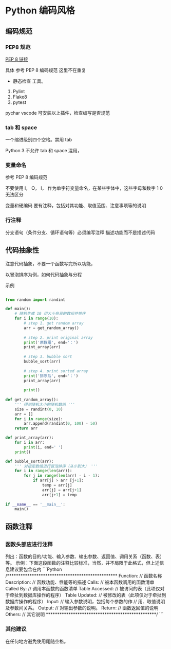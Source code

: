 # Python 编码风格


<h2 id="3">编码规范</h2>

<h3 id="3.1"> PEP8 规范</h3>

[PEP 8 链接](https://www.python.org/dev/peps/pep-0008/ "With a Title")

具体 参考 PEP 8 编码规范 这里不在重复

* 静态检查 工具。
1. Pylint
2. Flake8
3. pytest

pychar vscode 可安装以上插件，检查编写是否规范


<h3 id="3.2"> tab 和 space </h3>

一个缩进级别四个空格。禁用 tab 

Python 3 不允许 tab 和 space 混用，  

<h3 id="3.3">变量命名</h3>

参考 PEP 8 编码规范

不要使用 l， O， I， 作为单字符变量命名，在某些字体中，这些字母和数字 1 0 无法区分

变量和硬编码 要有注释，包括对其功能、取值范围、注意事项等的说明


<h3 id="3.6">行注释</h3>

分支语句（条件分支、循环语句等）必须编写注释 描述功能而不是描述代码 



<h2 id="4">代码抽象性</h2>

注意代码抽象，不要一个函数写完所以功能，

以冒泡排序为例，如何代码抽象与分程

示例
```Python

from random import randint

def main():
    # 随机生成 10 组大小各异的数组并排序
    for i in range(10):
        # step 1. get random array
        arr = get_random_array()
        
        # step 2. print original array
        print('原数组', end='：')
        print_array(arr)
        
        # step 3. bubble sort
        bubble_sort(arr)
        
        # step 4. print sorted array
        print('排序后', end='：')
        print_array(arr)
        
        print()
    
def get_random_array():
    ''' 得到随机大小的随机数组 '''
    size = randint(0, 10)
    arr = []
    for i in range(size):
        arr.append(randint(0, 100) - 50)
    return arr

def print_array(arr):
    for i in arr:
        print(i, end=' ')
    print()

def bubble_sort(arr):
    ''' 对指定数组进行冒泡排序（从小到大） '''
    for i in range(len(arr)):
        for j in range(len(arr) - i - 1):
            if arr[j] > arr [j+1]:
                temp = arr[j]
                arr[j] = arr[j+1]
                arr[j+1] = temp
    
if __name__ == '__main__':
    main()
```


<h2 id="5">函数注释<h2/>


<h3 id="5.1">函数头部应进行注释</h3>
列出：函数的目的/功能、输入参数、输出参数、返回值、调用关系（函数、表）等。 
示例：下面这段函数的注释比较标准，当然，并不局限于此格式，但上述信息建议要包含在内
```Python
/*************************************************
Function: // 函数名称
Description: // 函数功能、性能等的描述
Calls: // 被本函数调用的函数清单
Called By: // 调用本函数的函数清单
Table Accessed: // 被访问的表（此项仅对于牵扯到数据库操作的程序）
Table Updated:  // 被修改的表（此项仅对于牵扯到数据库操作的程序）
Input: // 输入参数说明，包括每个参数的作
       // 用、取值说明及参数间关系。
Output: // 对输出参数的说明。
Return: // 函数返回值的说明
Others: // 其它说明
*************************************************/
```


<h3 id="5.2">其他建议</h3>

在任何地方避免使用尾随空格。




